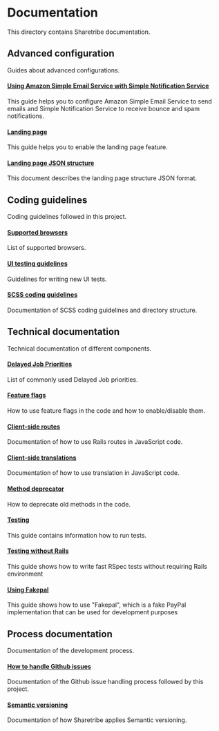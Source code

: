 # Documentation

This directory contains Sharetribe documentation.

## Advanced configuration

Guides about advanced configurations.

#### [Using Amazon Simple Email Service with Simple Notification Service](./using-amazon-ses-with-sns.md)

This guide helps you to configure Amazon Simple Email Service to send emails and Simple Notification Service to receive bounce and spam notifications.

#### [Landing page](./landing-page.md)

This guide helps you to enable the landing page feature.

#### [Landing page JSON structure](./landing-page-structure.md)

This document describes the landing page structure JSON format.


## Coding guidelines

Coding guidelines followed in this project.

#### [Supported browsers](./supported-browsers.md)

List of supported browsers.

#### [UI testing guidelines](./ui-testing.md)

Guidelines for writing new UI tests.

#### [SCSS coding guidelines](./scss-coding-guidelines.md)

Documentation of SCSS coding guidelines and directory structure.


## Technical documentation

Technical documentation of different components.

#### [Delayed Job Priorities](./delayed-job-priorities.md)

List of commonly used Delayed Job priorities.

#### [Feature flags](./feature-flags.md)

How to use feature flags in the code and how to enable/disable them.

#### [Client-side routes](./js-routes.md)

Documentation of how to use Rails routes in JavaScript code.

#### [Client-side translations](./js-translations.md)

Documentation of how to use translation in JavaScript code.

#### [Method deprecator](./method-deprecator.md)

How to deprecate old methods in the code.

#### [Testing](./testing.md)

This guide contains information how to run tests.

#### [Testing without Rails](./testing-without-rails.md)

This guide shows how to write fast RSpec tests without requiring Rails environment

#### [Using Fakepal](./using-fakepal.md)

This guide shows how to use "Fakepal", which is a fake PayPal implementation that can be used for development purposes

## Process documentation

Documentation of the development process.

#### [How to handle Github issues](./how-to-handle-github-issues.md)

Documentation of the Github issue handling process followed by this project.

#### [Semantic versioning](./semantic-versioning.md)

Documentation of how Sharetribe applies Semantic versioning.
